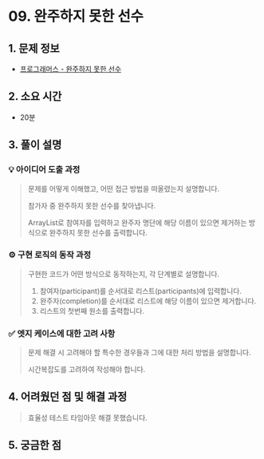 # 09. 완주하지 못한 선수

## 1. 문제 정보

- [프로그래머스 - 완주하지 못한 선수](https://school.programmers.co.kr/learn/courses/30/lessons/42576)

## 2. 소요 시간

- 20분

## 3. 풀이 설명

### 💡 아이디어 도출 과정

> 문제를 어떻게 이해했고, 어떤 접근 방법을 떠올렸는지 설명합니다.
>
> 참가자 중 완주하지 못한 선수를 찾아냅니다.
>
> ArrayList로 참여자를 입력하고 완주자 명단에 해당 이름이 있으면 제거하는 방식으로 완주하지 못한 선수를 출력합니다.

### ⚙️ 구현 로직의 동작 과정

> 구현한 코드가 어떤 방식으로 동작하는지, 각 단계별로 설명합니다.
>
> 1. 참여자(participant)를 순서대로 리스트(participants)에 입력합니다.
> 2. 완주자(completion)를 순서대로 리스트에 해당 이름이 있으면 제거합니다.
> 3. 리스트의 첫번째 원소를 출력합니다.

### ✅ 엣지 케이스에 대한 고려 사항

> 문제 해결 시 고려해야 할 특수한 경우들과 그에 대한 처리 방법을 설명합니다.
>
> 시간복잡도를 고려하여 작성해야 합니다.

## 4. 어려웠던 점 및 해결 과정

> 효율성 테스트 타임아웃 해결 못했습니다.

## 5. 궁금한 점
